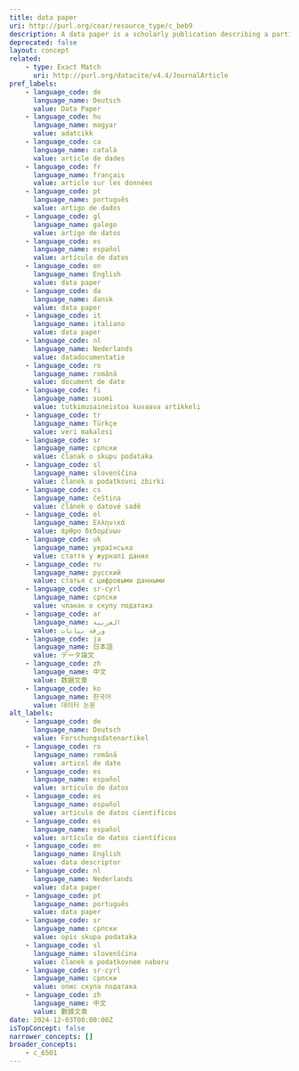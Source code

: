 ```yaml
---
title: data paper
uri: http://purl.org/coar/resource_type/c_beb9
description: A data paper is a scholarly publication describing a particular dataset or group of dataset, published in the form of a peer-reviewed article in a scholarly journal. The main purpose of a data paper is to describe data, the circumstances of their collection, and information related to data features, access and potential reuse. Adapted from https://en.wikipedia.org/wiki/Data_paper and http://www.gbif.org/publishing-data/data-papers
deprecated: false
layout: concept
related:
    - type: Exact Match
      uri: http://purl.org/datacite/v4.4/JournalArticle
pref_labels:
    - language_code: de
      language_name: Deutsch
      value: Data Paper
    - language_code: hu
      language_name: magyar
      value: adatcikk
    - language_code: ca
      language_name: català
      value: article de dades
    - language_code: fr
      language_name: français
      value: article sur les données
    - language_code: pt
      language_name: português
      value: artigo de dados
    - language_code: gl
      language_name: galego
      value: artigo de datos
    - language_code: es
      language_name: español
      value: artículo de datos
    - language_code: en
      language_name: English
      value: data paper
    - language_code: da
      language_name: dansk
      value: data paper
    - language_code: it
      language_name: italiano
      value: data paper
    - language_code: nl
      language_name: Nederlands
      value: datadocumentatie
    - language_code: ro
      language_name: română
      value: document de date
    - language_code: fi
      language_name: suomi
      value: tutkimusaineistoa kuvaava artikkeli
    - language_code: tr
      language_name: Türkçe
      value: veri makalesi
    - language_code: sr
      language_name: српски
      value: članak o skupu podataka
    - language_code: sl
      language_name: slovenščina
      value: članek o podatkovni zbirki
    - language_code: cs
      language_name: čeština
      value: článek o datové sadě
    - language_code: el
      language_name: Ελληνικά
      value: άρθρο δεδομένων
    - language_code: uk
      language_name: українська
      value: стаття у журналі даних
    - language_code: ru
      language_name: русский
      value: статья с цифровыми данными
    - language_code: sr-cyrl
      language_name: српски
      value: чланак о скупу података
    - language_code: ar
      language_name: العربية
      value: ورقة بيانات
    - language_code: ja
      language_name: 日本語
      value: データ論文
    - language_code: zh
      language_name: 中文
      value: 数据文章
    - language_code: ko
      language_name: 한국어
      value: 데이터 논문
alt_labels:
    - language_code: de
      language_name: Deutsch
      value: Forschungsdatenartikel
    - language_code: ro
      language_name: română
      value: articol de date
    - language_code: es
      language_name: español
      value: articulo de datos
    - language_code: es
      language_name: español
      value: articulo de datos cientificos
    - language_code: es
      language_name: español
      value: artículo de datos científicos
    - language_code: en
      language_name: English
      value: data descriptor
    - language_code: nl
      language_name: Nederlands
      value: data paper
    - language_code: pt
      language_name: português
      value: data paper
    - language_code: sr
      language_name: српски
      value: opis skupa podataka
    - language_code: sl
      language_name: slovenščina
      value: članek o podatkovnem naboru
    - language_code: sr-cyrl
      language_name: српски
      value: опис скупа података
    - language_code: zh
      language_name: 中文
      value: 數據文章
date: 2024-12-03T00:00:00Z
isTopConcept: false
narrower_concepts: []
broader_concepts:
    - c_6501
---
```


